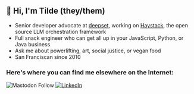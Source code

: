 ## 🌈 Hi, I'm Tilde (they/them)

- Senior developer advocate at [deepset](https://www.deepset.ai/), working on [Haystack](https://haystack.deepset.ai/), the open source LLM orchestration framework 
- Full snack engineer who can get all up in your JavaScript, Python, or Java business
- Ask me about powerlifting, art, social justice, or vegan food
- San Franciscan since 2010

### Here's where you can find me elsewhere on the Internet:
<img alt="Mastodon Follow" src="https://img.shields.io/mastodon/follow/109293234272292324?domain=https%3A%2F%2Ftech.lgbt&style=flat&logo=mastodon">
<a href="https://www.linkedin.com/in/annthurium" target="_blank"><img alt="LinkedIn" src="https://img.shields.io/badge/linkedin-%230077B5.svg?&style=for-the-badge&logo=linkedin&logoColor=white" /></a>
